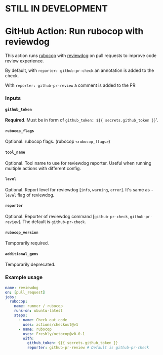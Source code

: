 # STILL IN DEVELOPMENT

# GitHub Action: Run rubocop with reviewdog

This action runs [rubocop](https://github.com/rubocop-hq/rubocop) with
[reviewdog](https://github.com/reviewdog/reviewdog) on pull requests to improve
code review experience.

By default, with `reporter: github-pr-check` an annotation is added to the check.

With `reporter: github-pr-review` a comment is added to the PR


### Inputs

#### `github_token`

**Required**. Must be in form of `github_token: ${{ secrets.github_token }}`'.

#### `rubocop_flags`

Optional. rubocop flags. (rubocop `<rubocop_flags>`)

#### `tool_name`

Optional. Tool name to use for reviewdog reporter. Useful when running multiple
actions with different config.

#### `level`

Optional. Report level for reviewdog [`info`, `warning`, `error`].
It's same as `-level` flag of reviewdog.

#### `reporter`

Optional. Reporter of reviewdog command [`github-pr-check`, `github-pr-review`].
The default is `github-pr-check`.

#### `rubocop_version`

Temporarily required.

#### `additional_gems`

Temporarily deprecated.

### Example usage

```yml
name: reviewdog
on: [pull_request]
jobs:
  rubocop:
    name: runner / rubocop
    runs-on: ubuntu-latest
    steps:
      - name: Check out code
        uses: actions/checkout@v1
      - name: rubocop
        uses: Freshly/octocop@v0.0.1
        with:
          github_token: ${{ secrets.github_token }}
          reporter: github-pr-review # Default is github-pr-check
```
